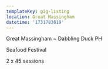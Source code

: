 ```yaml
---
templateKey: gig-listing
location: Great Massingham
datetime: '1731783619'
---
```

Great Massingham ~ Dabbling Duck PH

Seafood Festival 

2﻿ x 45 sessions